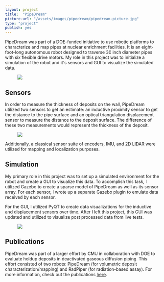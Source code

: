 ```yaml
---
layout: project
title:  "PipeDream"
picture-url: "/assets/images/pipedream/pipedream-picture.jpg"
type: "project"
publish: yes
---
```


PipeDream was part of a DOE-funded initiative to use robotic platforms to characterize and map pipes at nuclear enrichment facilities. It is an eight-foot-long autonomous robot designed to traverse 30 inch diameter pipes with six flexible drive motors. My role in this project was to initialize a simulation of the robot and it's sensors and GUI to visualize the simulated data.

<!--more-->
 
<figure><img src="{{'/assets/images/pipedream/pipedream-robot.jpg' | relative_url}}"></figure>

<h2>Sensors</h2>

In order to measure the thickness of deposits on the wall, PipeDream utilized two sensors to get an estimate: an inductive proximity sensor to get the distance to the pipe surface and an optical triangulation displacement sensor to measure the distance to the deposit surface. The difference of these two measurements would represent the thickness of the deposit.

<figure><img src="{{'/assets/images/pipedream/sensor-array.jpg' | relative_url}}"></figure>

Additionally, a classical sensor suite of encoders, IMU, and 2D LIDAR were utilized for mapping and localization purposes.

<h2>Simulation</h2>

My primary role in this project was to set up a simulated environment for the robot and create a GUI to visualize this data. To accomplish this task, I utilized Gazebo to create a sparse model of PipeDream as well as its sensor array. For each sensor, I wrote up a separate Gazebo plugin to emulate data received by each sensor.

For the GUI, I utilized PyQT to create data visualizations for the inductive and displacement sensors over time. After I left this project, this GUI was updated and utilized to visualize post processed data from live tests.

<figure><img src="{{'/assets/images/pipedream/gui.jpg' | relative_url}}"></figure>

<h2>Publications</h2>

PipeDream was part of a larger effort by CMU in collaboration with DOE to evaluate holdup deposits in deactivated gaseous diffusion piping. This effort consisted of two robots: PipeDream (for volumetric deposit characterization/mapping) and RadPiper (for radiation-based assay). For more information, check out the publications <a href="https://www.ri.cmu.edu/robot/radpiper/" target="_blank">here</a>. 